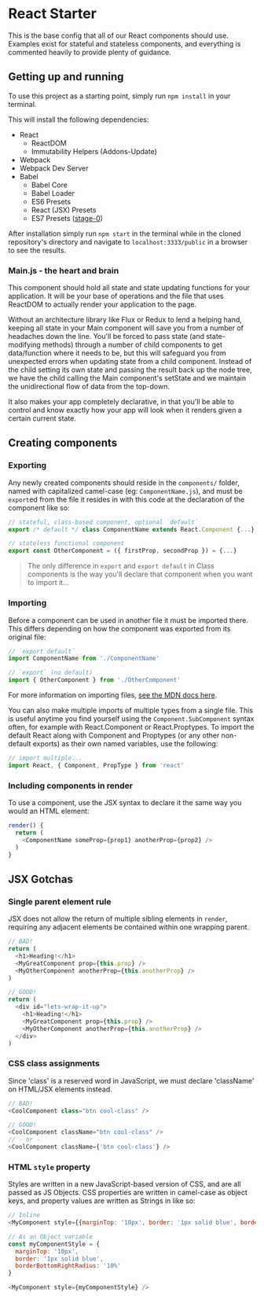 React Starter
==
This is the base config that all of our React components should use. Examples exist for stateful and stateless components, and everything is commented heavily to provide plenty of guidance.

## Getting up and running

To use this project as a starting point, simply run `npm install` in your terminal.

This will install the following dependencies:

* React
  * ReactDOM
  * Immutability Helpers (Addons-Update)
* Webpack
* Webpack Dev Server
* Babel
  * Babel Core
  * Babel Loader
  * ES6 Presets
  * React (JSX) Presets
  * ES7 Presets ([stage-0](http://babeljs.io/docs/plugins/preset-stage-0/))

After installation simply run `npm start` in the terminal while in the cloned repository's directory and navigate to `localhost:3333/public` in a browser to see the results.

### Main.js - the heart and brain
This component should hold all state and state updating functions for your application. It will be your base of operations and the file that uses ReactDOM to actually render your application to the page.

Without an architecture library like Flux or Redux to lend a helping hand, keeping all state in your Main component will save you from a number of headaches down the line. You'll be forced to pass state (and state-modifying methods) through a number of child components to get data/function where it needs to be, but this will safeguard you from unexpected errors when updating state from a child component. Instead of the child setting its own state and passing the result back up the node tree, we have the child calling the Main component's setState and we maintain the unidirectional flow of data from the top-down.

It also makes your app completely declarative, in that you'll be able to control and know exactly how your app will look when it renders given a certain current state.

## Creating components
### Exporting
Any newly created components should reside in the `components/` folder, named with capitalized camel-case (eg: `ComponentName.js`), and must be `export`ed from the file it resides in with this code at the declaration of the component like so:

```javascript
// stateful, class-based component, optional `default`
export /* default */ class ComponentName extends React.Component {...}

// stateless functional component
export const OtherComponent = ({ firstProp, secondProp }) = {...}
```

> The only difference in `export` and `export default` in Class components is the way you'll declare that component when you want to import it...

### Importing
Before a component can be used in another file it must be imported there. This differs depending on how the component was exported from its original file:

```javascript
// `export default`
import ComponentName from './ComponentName'

// `export` (no default)
import { OtherComponent } from './OtherComponent'
```

For more information on importing files, [see the MDN docs here](https://developer.mozilla.org/en-US/docs/Web/JavaScript/Reference/Statements/import).

You can also make multiple imports of multiple types from a single file. This is useful anytime you find yourself using the `Component.SubComponent` syntax often, for example with React.Component or React.Proptypes. To import the default React along with Component and Proptypes (or any other non-default exports) as their own named variables, use the following:

```javascript
// import multiple...
import React, { Component, PropType } from 'react'
```

### Including components in render
To use a component, use the JSX syntax to declare it the same way you would an HTML element:
```javascript
render() {
  return (
    <ComponentName someProp={prop1} anotherProp={prop2} />
  )
}
```

## JSX Gotchas
### Single parent element rule
JSX does not allow the return of multiple sibling elements in `render`, requiring any adjacent elements be contained within one wrapping parent.
```javascript
// BAD!
return (
  <h1>Heading!</h1>
  <MyGreatComponent prop={this.prop} />
  <MyOtherComponent anotherProp={this.anotherProp} />
)

// GOOD!
return (
  <div id="lets-wrap-it-up">
    <h1>Heading!</h1>
    <MyGreatComponent prop={this.prop} />
    <MyOtherComponent anotherProp={this.anotherProp} />
  </div>
)
```
### CSS class assignments
Since 'class' is a reserved word in JavaScript, we must declare 'className' on HTML/JSX elements instead.
```javascript
// BAD!
<CoolComponent class="btn cool-class" />

// GOOD!
<CoolComponent className="btn cool-class" />
// - or -
<CoolComponent className={'btn cool-class'} />
```
### HTML `style` property
Styles are written in a new JavaScript-based version of CSS, and are all passed as JS Objects. CSS properties are written in camel-case as object keys, and property values are written as Strings in like so:
```javascript
// Inline
<MyComponent style={{marginTop: '10px', border: '1px solid blue', borderBottomRightRadius: '10%'}} />

// As an Object variable
const myComponentStyle = {
  marginTop: '10px',
  border: '1px solid blue',
  borderBottomRightRadius: '10%'  
}

<MyComponent style={myComponentStyle} />
```
